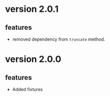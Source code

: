 # version 2.0.1

## features

* removed dependency from `truncate` method.

# version 2.0.0

## features

* Added fixtures